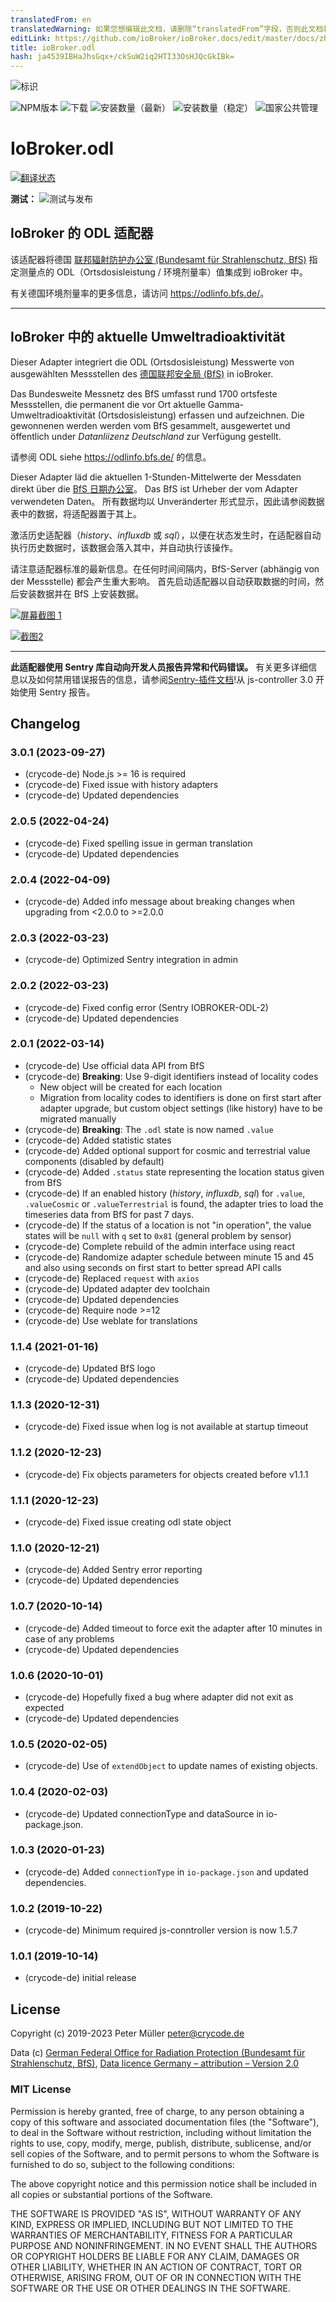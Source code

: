 ```yaml
---
translatedFrom: en
translatedWarning: 如果您想编辑此文档，请删除“translatedFrom”字段，否则此文档将再次自动翻译
editLink: https://github.com/ioBroker/ioBroker.docs/edit/master/docs/zh-cn/adapterref/iobroker.odl/README.md
title: ioBroker.odl
hash: ja4539IBHaJhsGqx+/ckSuW2iq2HTI33OsHJQcGkIBk=
---
```

![标识](../../../en/adapterref/iobroker.odl/admin/odl.png)

![NPM版本](https://img.shields.io/npm/v/iobroker.odl.svg)
![下载](https://img.shields.io/npm/dm/iobroker.odl.svg)
![安装数量（最新）](https://iobroker.live/badges/odl-installed.svg)
![安装数量（稳定）](https://iobroker.live/badges/odl-stable.svg)
![国家公共管理](https://nodei.co/npm/iobroker.odl.png?downloads=true)

# IoBroker.odl
[![翻译状态](https://weblate.iobroker.net/widgets/adapters/-/odl/svg-badge.svg)](https://weblate.iobroker.net/engage/adapters/?utm_source=widget)

**测试：** ![测试与发布](https://github.com/crycode-de/iobroker.odl/workflows/Test%20and%20Release/badge.svg)

## IoBroker 的 ODL 适配器
该适配器将德国 [联邦辐射防护办公室 (Bundesamt für Strahlenschutz, BfS)](https://www.bfs.de/) 指定测量点的 ODL（Ortsdosisleistung / 环境剂量率）值集成到 ioBroker 中。

有关德国环境剂量率的更多信息，请访问 <https://odlinfo.bfs.de/>。

---

## IoBroker 中的 aktuelle Umweltradioaktivität
Dieser Adapter integriert die ODL (Ortsdosisleistung) Messwerte von ausgewählten Messstellen des [德国联邦安全局 (BfS)](https://www.bfs.de/) in ioBroker.

Das Bundesweite Messnetz des BfS umfasst rund 1700 ortsfeste Messstellen, die permanent die vor Ort aktuelle Gamma-Umweltradioaktivität (Ortsdosisleistung) erfassen und aufzeichnen. Die gewonnenen werden werden vom BfS gesammelt, ausgewertet und öffentlich under _Datanliizenz Deutschland_ zur Verfügung gestellt.

请参阅 ODL siehe <https://odlinfo.bfs.de/> 的信息。

Dieser Adapter läd die aktuellen 1-Stunden-Mittelwerte der Messdaten direkt über die [BfS 日期办公室](https://odlinfo.bfs.de/ODL/DE/service/datenschnittstelle/datenschnittstelle_node.html)。 Das BfS ist Urheber der vom Adapter verwendeten Daten。
所有数据均以 Unveränderter 形式显示，因此请参阅数据表中的数据，将适配器置于其上。

激活历史适配器（_history_、_influxdb_ 或 _sql_），以便在状态发生时，在适配器自动执行历史数据时，该数据会落入其中，并自动执行该操作。

请注意适配器标准的最新信息。在任何时间间隔内，BfS-Server (abhängig von der Messstelle) 都会产生重大影响。
首先启动适配器以自动获取数据的时间，然后安装数据并在 BfS 上安装数据。

[![屏幕截图 1](./docs/ioBroker-odl-01.png)](../../../en/adapterref/iobroker.odl/docs/ioBroker-odl-01.png)

[![截图2](./docs/ioBroker-odl-02.png)](../../../en/adapterref/iobroker.odl/docs/ioBroker-odl-02.png)

---

**此适配器使用 Sentry 库自动向开发人员报告异常和代码错误。** 有关更多详细信息以及如何禁用错误报告的信息，请参阅[Sentry-插件文档](https://github.com/ioBroker/plugin-sentry#plugin-sentry)!从 js-controller 3.0 开始使用 Sentry 报告。

## Changelog

<!--
    Placeholder for the next version (at the beginning of the line):
    ### **WORK IN PROGRESS**
-->
### 3.0.1 (2023-09-27)

* (crycode-de) Node.js >= 16 is required
* (crycode-de) Fixed issue with history adapters
* (crycode-de) Updated dependencies

### 2.0.5 (2022-04-24)

* (crycode-de) Fixed spelling issue in german translation
* (crycode-de) Updated dependencies

### 2.0.4 (2022-04-09)

* (crycode-de) Added info message about breaking changes when upgrading from <2.0.0 to >=2.0.0

### 2.0.3 (2022-03-23)

* (crycode-de) Optimized Sentry integration in admin

### 2.0.2 (2022-03-23)

* (crycode-de) Fixed config error (Sentry IOBROKER-ODL-2)
* (crycode-de) Updated dependencies

### 2.0.1 (2022-03-14)

* (crycode-de) Use official data API from BfS
* (crycode-de) **Breaking**: Use 9-digit identifiers instead of locality codes
  * New object will be created for each location
  * Migration from locality codes to identifiers is done on first start after adapter upgrade, but custom object settings (like history) have to be migrated manually
* (crycode-de) **Breaking**: The `.odl` state is now named `.value`
* (crycode-de) Added statistic states
* (crycode-de) Added optional support for cosmic and terrestrial value components (disabled by default)
* (crycode-de) Added `.status` state representing the location status given from BfS
* (crycode-de) If an enabled history (_history_, _influxdb_, _sql_) for `.value`, `.valueCosmic` or `.valueTerrestrial` is found, the adapter tries to load the timeseries data from BfS for past 7 days.
* (crycode-de) If the status of a location is not "in operation", the value states will be `null` with `q` set to `0x81` (general problem by sensor)
* (crycode-de) Complete rebuild of the admin interface using react
* (crycode-de) Randomize adapter schedule between minute 15 and 45 and also using seconds on first start to better spread API calls
* (crycode-de) Replaced `request` with `axios`
* (crycode-de) Updated adapter dev toolchain
* (crycode-de) Updated dependencies
* (crycode-de) Require node >=12
* (crycode-de) Use weblate for translations

### 1.1.4 (2021-01-16)

* (crycode-de) Updated BfS logo
* (crycode-de) Updated dependencies

### 1.1.3 (2020-12-31)

* (crycode-de) Fixed issue when log is not available at startup timeout

### 1.1.2 (2020-12-23)

* (crycode-de) Fix objects parameters for objects created before v1.1.1

### 1.1.1 (2020-12-23)

* (crycode-de) Fixed issue creating odl state object

### 1.1.0 (2020-12-21)

* (crycode-de) Added Sentry error reporting
* (crycode-de) Updated dependencies

### 1.0.7 (2020-10-14)

* (crycode-de) Added timeout to force exit the adapter after 10 minutes in case of any problems
* (crycode-de) Updated dependencies

### 1.0.6 (2020-10-01)

* (crycode-de) Hopefully fixed a bug where adapter did not exit as expected
* (crycode-de) Updated dependencies

### 1.0.5 (2020-02-05)

* (crycode-de) Use of `extendObject` to update names of existing objects.

### 1.0.4 (2020-02-03)

* (crycode-de) Updated connectionType and dataSource in io-package.json.

### 1.0.3 (2020-01-23)

* (crycode-de) Added `connectionType` in `io-package.json` and updated dependencies.

### 1.0.2 (2019-10-22)

* (crycode-de) Minimum required js-conntroller version is now 1.5.7

### 1.0.1 (2019-10-14)

* (crycode-de) initial release

## License

Copyright (c) 2019-2023 Peter Müller <peter@crycode.de>

Data (c) [German Federal Office for Radiation Protection (Bundesamt für Strahlenschutz, BfS)](https://www.bfs.de/), [Data licence Germany – attribution – Version 2.0](http://www.govdata.de/dl-de/by-2-0)

### MIT License

Permission is hereby granted, free of charge, to any person obtaining
a copy of this software and associated documentation files (the
"Software"), to deal in the Software without restriction, including
without limitation the rights to use, copy, modify, merge, publish,
distribute, sublicense, and/or sell copies of the Software, and to
permit persons to whom the Software is furnished to do so, subject to
the following conditions:

The above copyright notice and this permission notice shall be
included in all copies or substantial portions of the Software.

THE SOFTWARE IS PROVIDED "AS IS", WITHOUT WARRANTY OF ANY KIND,
EXPRESS OR IMPLIED, INCLUDING BUT NOT LIMITED TO THE WARRANTIES OF
MERCHANTABILITY, FITNESS FOR A PARTICULAR PURPOSE AND
NONINFRINGEMENT. IN NO EVENT SHALL THE AUTHORS OR COPYRIGHT HOLDERS BE
LIABLE FOR ANY CLAIM, DAMAGES OR OTHER LIABILITY, WHETHER IN AN ACTION
OF CONTRACT, TORT OR OTHERWISE, ARISING FROM, OUT OF OR IN CONNECTION
WITH THE SOFTWARE OR THE USE OR OTHER DEALINGS IN THE SOFTWARE.